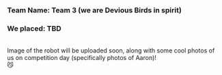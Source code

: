 ### Team Name: Team 3 (we are Devious Birds in spirit)
### We placed: TBD
\
Image of the robot will be uploaded soon, along with some cool photos of us on competition day (specifically photos of Aaron)!\
😼

